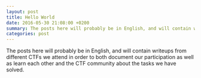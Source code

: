 ```yaml
---
layout: post
title: Hello World
date: 2016-05-30 21:08:00 +0200
summary: The posts here will probably be in English, and will contain writeups from different CTFs we attend in order to both document our participation as well as learn each other and the CTF community about the tasks we have solved.
categories: post
---
```


The posts here will probably be in English, and will contain writeups from different CTFs we attend in order to both document our participation as well as learn each other and the CTF community about the tasks we have solved.



